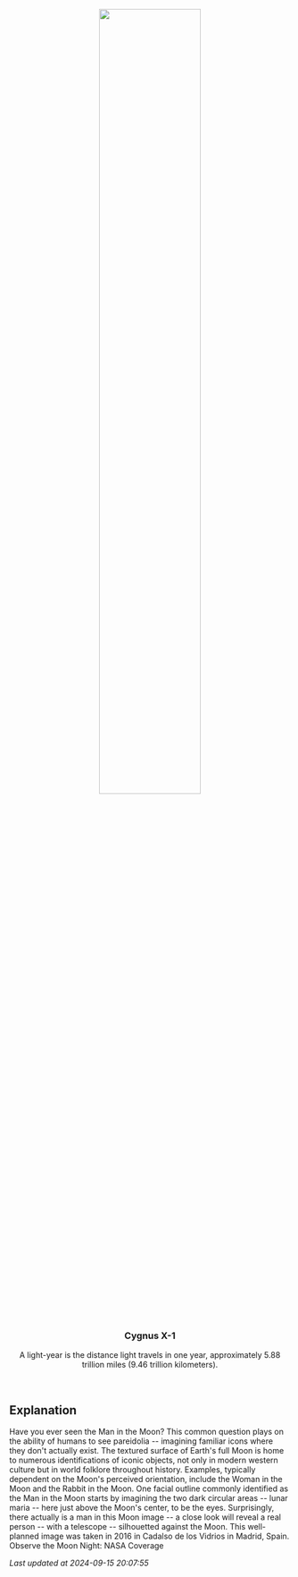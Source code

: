<p align='center'>
    <img src='https://apod.nasa.gov/apod/image/2409/ManInMoon_Caxete_1080.jpg' width='60%' />
    <h3 align="center">Cygnus X-1</h3>
    <p align="center">A light-year is the distance light travels in one year, approximately 5.88 trillion miles (9.46 trillion kilometers).</p>
</p>
<br/>

Explanation
--
Have you ever seen the Man in the Moon? This common question plays on the ability of humans to see pareidolia -- imagining familiar icons where they don't actually exist. The textured surface of Earth's full Moon is home to numerous identifications of iconic objects, not only in modern western culture but in world folklore throughout history. Examples, typically dependent on the Moon's perceived orientation, include the Woman in the Moon and the Rabbit in the Moon. One facial outline commonly identified as the Man in the Moon starts by imagining the two dark circular areas -- lunar maria -- here just above the Moon's center, to be the eyes.  Surprisingly, there actually is a man in this Moon image -- a close look will reveal a real person -- with a telescope -- silhouetted against the Moon. This well-planned image was taken in 2016 in Cadalso de los Vidrios in Madrid, Spain.   Observe the Moon Night: NASA Coverage


*Last updated at 2024-09-15 20:07:55*
